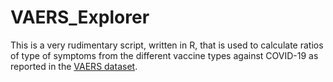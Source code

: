 # VAERS_Explorer

This is a very rudimentary script, written in R, that is used to calculate ratios of type of symptoms from the different vaccine types against COVID-19 as reported in the [VAERS dataset](https://vaers.hhs.gov/).
